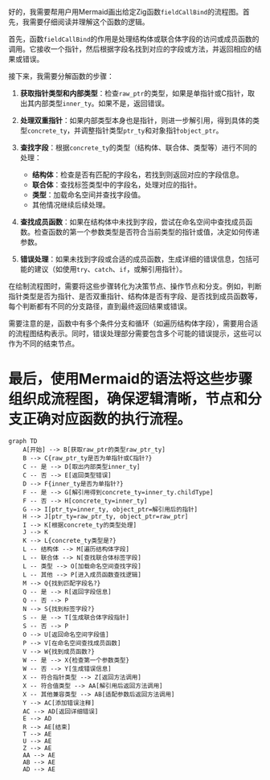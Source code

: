 好的，我需要帮用户用Mermaid画出给定Zig函数`fieldCallBind`的流程图。首先，我需要仔细阅读并理解这个函数的逻辑。

首先，函数`fieldCallBind`的作用是处理结构体或联合体字段的访问或成员函数的调用。它接收一个指针，然后根据字段名找到对应的字段或方法，并返回相应的结果或错误。

接下来，我需要分解函数的步骤：

1. **获取指针类型和内部类型**：检查`raw_ptr`的类型，如果是单指针或C指针，取出其内部类型`inner_ty`。如果不是，返回错误。

2. **处理双重指针**：如果内部类型本身也是指针，则进一步解引用，得到具体的类型`concrete_ty`，并调整指针类型`ptr_ty`和对象指针`object_ptr`。

3. **查找字段**：根据`concrete_ty`的类型（结构体、联合体、类型等）进行不同的处理：
   - **结构体**：检查是否有匹配的字段名，若找到则返回对应的字段信息。
   - **联合体**：查找标签类型中的字段名，处理对应的指针。
   - **类型**：加载命名空间并查找字段值。
   - 其他情况继续后续处理。

4. **查找成员函数**：如果在结构体中未找到字段，尝试在命名空间中查找成员函数。检查函数的第一个参数类型是否符合当前类型的指针或值，决定如何传递参数。

5. **错误处理**：如果未找到字段或合适的成员函数，生成详细的错误信息，包括可能的建议（如使用`try`、`catch`、`if`，或解引用指针）。

在绘制流程图时，需要将这些步骤转化为决策节点、操作节点和分支。例如，判断指针类型是否为指针、是否双重指针、结构体是否有字段、是否找到成员函数等，每个判断都有不同的分支路径，直到最终返回结果或错误。

需要注意的是，函数中有多个条件分支和循环（如遍历结构体字段），需要用合适的流程图结构表示。同时，错误处理部分需要包含多个可能的错误提示，这些可以作为不同的结束节点。

最后，使用Mermaid的语法将这些步骤组织成流程图，确保逻辑清晰，节点和分支正确对应函数的执行流程。
================================================
```mermaid
graph TD
    A[开始] --> B[获取raw_ptr的类型raw_ptr_ty]
    B --> C{raw_ptr_ty是否为单指针或C指针?}
    C -- 是 --> D[取出内部类型inner_ty]
    C -- 否 --> E[返回类型错误]
    D --> F{inner_ty是否为单指针?}
    F -- 是 --> G[解引用得到concrete_ty=inner_ty.childType]
    F -- 否 --> H[concrete_ty=inner_ty]
    G --> I[ptr_ty=inner_ty, object_ptr=解引用后的指针]
    H --> J[ptr_ty=raw_ptr_ty, object_ptr=raw_ptr]
    I --> K[根据concrete_ty的类型处理]
    J --> K
    K --> L{concrete_ty类型是?}
    L -- 结构体 --> M[遍历结构体字段]
    L -- 联合体 --> N[查找联合体标签字段]
    L -- 类型 --> O[加载命名空间查找字段]
    L -- 其他 --> P[进入成员函数查找逻辑]
    M --> Q{找到匹配字段名?}
    Q -- 是 --> R[返回字段信息]
    Q -- 否 --> P
    N --> S{找到标签字段?}
    S -- 是 --> T[生成联合体字段指针]
    S -- 否 --> P
    O --> U[返回命名空间字段值]
    P --> V[在命名空间查找成员函数]
    V --> W{找到成员函数?}
    W -- 是 --> X{检查第一个参数类型}
    W -- 否 --> Y[生成错误信息]
    X -- 符合指针类型 --> Z[返回方法调用]
    X -- 符合值类型 --> AA[解引用后返回方法调用]
    X -- 其他兼容类型 --> AB[适配参数后返回方法调用]
    Y --> AC[添加错误注释]
    AC --> AD[返回详细错误]
    E --> AD
    R --> AE[结束]
    T --> AE
    U --> AE
    Z --> AE
    AA --> AE
    AB --> AE
    AD --> AE
```